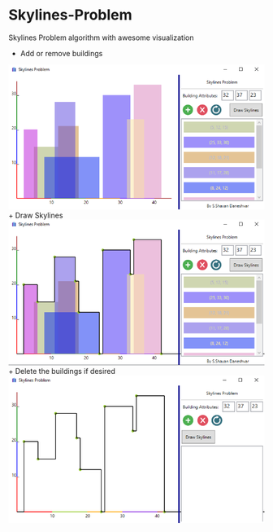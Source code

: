 # Skylines-Problem
Skylines Problem algorithm with awesome visualization

+ Add or remove buildings
<img src="https://github.com/shayandaneshvar/Skylines-Problem/blob/master/screenshots/1.png?raw=true" alt="1" > 
+ Draw Skylines
<img src="https://github.com/shayandaneshvar/Skylines-Problem/blob/master/screenshots/2.png?raw=true" alt="2" > 
+ Delete the buildings if desired
<img src="https://github.com/shayandaneshvar/Skylines-Problem/blob/master/screenshots/3.png?raw=true" alt="3" > 
    